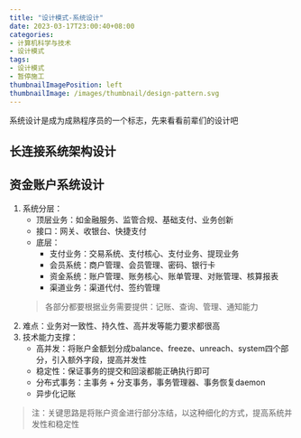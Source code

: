 ```yaml
---
title: "设计模式-系统设计"
date: 2023-03-17T23:00:40+08:00
categories:
- 计算机科学与技术
- 设计模式
tags:
- 设计模式
- 暂停施工
thumbnailImagePosition: left
thumbnailImage: /images/thumbnail/design-pattern.svg
---
```

系统设计是成为成熟程序员的一个标志，先来看看前辈们的设计吧
<!--more-->
## 长连接系统架构设计

## 资金账户系统设计
1. 系统分层：
    - 顶层业务：如金融服务、监管合规、基础支付、业务创新
    - 接口：网关、收银台、快捷支付
    - 底层：
        - 支付业务：交易系统、支付核心、支付业务、提现业务
        - 会员系统：商户管理、会员管理、密码、银行卡
        - 资金系统：账户管理、账务核心、账单管理、对账管理、核算报表
        - 渠道业务：渠道代付、签约管理
    > 各部分都要根据业务需要提供：记账、查询、管理、通知能力
1. 难点：业务对一致性、持久性、高并发等能力要求都很高
1. 技术能力支撑：
    - 高并发：将账户金额划分成balance、freeze、unreach、system四个部分，引入额外字段，提高并发性
    - 稳定性：保证事务的提交和回滚都能正确执行即可
    - 分布式事务：主事务 + 分支事务，事务管理器、事务恢复daemon
    - 异步化记账
> 注：关键思路是将账户资金进行部分冻结，以这种细化的方式，提高系统并发性和稳定性